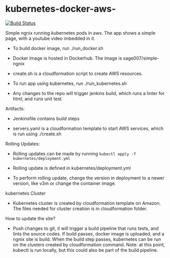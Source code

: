 # kubernetes-docker-aws-

[![Build Status](http://ec2-18-219-86-226.us-east-2.compute.amazonaws.com:8080/buildStatus/icon?job=static%2Fmaster)](http://ec2-18-219-86-226.us-east-2.compute.amazonaws.com:8080/job/static/job/master/)

Simple ngnix running kubernetes pods in aws. The app shows a simple page, with a youtube video imbedded in it. 

 * To build docker image, run ./run_docker.sh

 * Docker Image is hosted in Dockerhub. The image is sage007/simple-ngnix 
 
 * create.sh is a cloudformation script to create AWS resources. 

 * To run app using kubernetes, run ./run_kubernetes.sh

 * Any changes to the repo will trigger jenkins build, which runs a linter for html, and runs unit test.

Artifacts:
 * Jenkinsfile contains build steps
 
 * servers.yaml is a cloudformation template to start AWS services, which is run using ./create.sh
 
Rolling Updates:
 
 * Rolling updates can be made by running  `kubectl apply -f kubernetes/deployment.yml`
 
 * Rolling update is defined in kubernetes/deployment.yml
 
 * To perform rolling update, change the version in deployment to a newer version, like v3m or change the container image.


kubernetes Cluster

 * Kubernetes cluster is created by cloudformation template on Amazon. The files needed for cluster creation is in cloudformation folder. 

 How to update the site?
 
 * Push changes to git, it will trigger a  build pipeline that runs tests, and lints the source codes. If build passes, docker image is uploaded, and a ngnix site is build. When the build step passes, kubernetes can be run on the clusters created by cloudformation command. Note: at this point, kubectl is run locally, but this could also be part of the build pipeline.  
